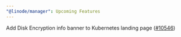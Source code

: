 ```yaml
---
"@linode/manager": Upcoming Features
---
```


Add Disk Encryption info banner to Kubernetes landing page ([#10546](https://github.com/linode/manager/pull/10546))
